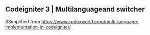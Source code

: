 ## Codeigniter 3 | Multilanguageand switcher
#Simplified from https://www.codexworld.com/multi-language-implementation-in-codeigniter/
